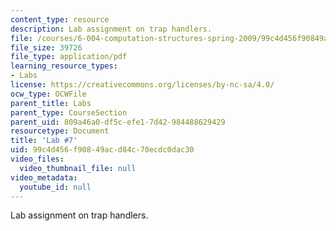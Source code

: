 ```yaml
---
content_type: resource
description: Lab assignment on trap handlers.
file: /courses/6-004-computation-structures-spring-2009/99c4d456f90849acd84c70ecdc0dac30_MIT6_004s09_lab07.pdf
file_size: 39726
file_type: application/pdf
learning_resource_types:
- Labs
license: https://creativecommons.org/licenses/by-nc-sa/4.0/
ocw_type: OCWFile
parent_title: Labs
parent_type: CourseSection
parent_uid: 809a46a0-df5c-efe1-7d42-984488629429
resourcetype: Document
title: 'Lab #7'
uid: 99c4d456-f908-49ac-d84c-70ecdc0dac30
video_files:
  video_thumbnail_file: null
video_metadata:
  youtube_id: null
---
```

Lab assignment on trap handlers.